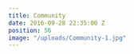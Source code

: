 ```yaml
---
title: Community
date: 2016-09-28 22:35:00 Z
position: 56
image: "/uploads/Community-1.jpg"
---
```



